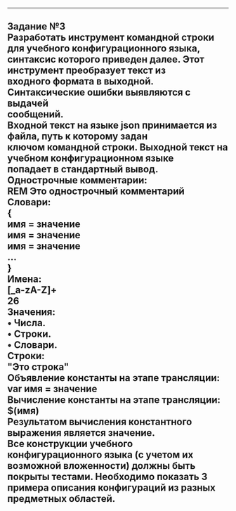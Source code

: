 --------------------------------------------------------------------------------
Задание №3  
Разработать инструмент командной строки для учебного конфигурационного языка,  
синтаксис которого приведен далее. Этот инструмент преобразует текст из  
входного формата в выходной. Синтаксические ошибки выявляются с выдачей  
сообщений.  
Входной текст на языке json принимается из файла, путь к которому задан  
ключом командной строки. Выходной текст на учебном конфигурационном языке  
попадает в стандартный вывод. Однострочные комментарии:  
REM Это однострочный комментарий  
Словари:  
{  
 имя = значение  
 имя = значение  
 имя = значение  
 ...  
}  
Имена:  
[_a-zA-Z]+  
26  
Значения:  
• Числа.  
• Строки.  
• Словари.  
Строки:  
"Это строка"  
Объявление константы на этапе трансляции:  
var имя = значение  
Вычисление константы на этапе трансляции:  
$(имя)  
Результатом вычисления константного выражения является значение.  
Все конструкции учебного конфигурационного языка (с учетом их  
возможной вложенности) должны быть покрыты тестами. Необходимо показать 3  
примера описания конфигураций из разных предметных областей.  
--------------------------------------------------------------------------------
